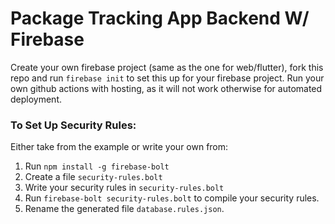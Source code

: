 # Package Tracking App Backend W/ Firebase
Create your own firebase project (same as the one for web/flutter), fork this repo and run `firebase init` to set this up for your firebase project.
Run your own github actions with hosting, as it will not work otherwise for automated deployment. 

### To Set Up Security Rules: 
Either take from the example or write your own from:
1. Run `npm install -g firebase-bolt`
2. Create a file `security-rules.bolt`
3. Write your security rules in `security-rules.bolt`
4. Run `firebase-bolt security-rules.bolt` to compile your security rules. 
5. Rename the generated file `database.rules.json`.
